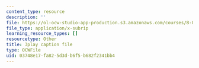 ```yaml
---
content_type: resource
description: ''
file: https://ol-ocw-studio-app-production.s3.amazonaws.com/courses/8-01sc-classical-mechanics-fall-2016/03748e17fa825d3db6f5b682f2341bb4_sgymEX-4FxE.vtt
file_type: application/x-subrip
learning_resource_types: []
resourcetype: Other
title: 3play caption file
type: OCWFile
uid: 03748e17-fa82-5d3d-b6f5-b682f2341bb4
---
```

